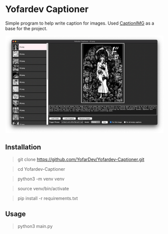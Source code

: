 # Yofardev Captioner

Simple program to help write caption for images. Used [CaptionIMG](https://github.com/ANTONIOPSD/CaptionIMG) as a base for the project.

![1724075364478](image/README/ui.png)

## Installation

> git clone https://github.com/YofarDev/Yofardev-Captioner.git

> cd Yofardev-Captioner

> python3 -m venv venv

> source venv/bin/activate

> pip install -r requirements.txt

## Usage

> python3 main.py
